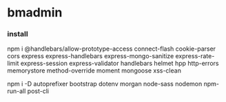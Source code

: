 # bmadmin

### install

npm i @handlebars/allow-prototype-access connect-flash cookie-parser cors express express-handlebars express-mongo-sanitize express-rate-limit express-session express-validator handlebars helmet hpp http-errors memorystore method-override moment mongoose xss-clean

npm i -D autoprefixer bootstrap dotenv morgan node-sass nodemon npm-run-all post-cli

